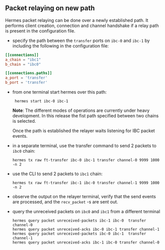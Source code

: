 ## Packet relaying on new path
Hermes packet relaying can be done over a newly established path. It performs client creation, connection and channel handshake if a relay path is present in the configuration file.

- specify the path between the `transfer` ports on `ibc-0` and `ibc-1` by including the following in the configuration file:

```toml
[[connections]]
a_chain = "ibc1"
b_chain = "ibc0"

[[connections.paths]]
a_port = 'transfer'
b_port = 'transfer'
```

- from one terminal start hermes over this path:

   ```shell script
    hermes start ibc-0 ibc-1
   ```
    __Note__: The different modes of operations are currently under heavy development. In this release the fist path specified between two chains is selected.

    Once the path is established the relayer waits listening for IBC packet events.

- in a separate terminal, use the transfer command to send 2 packets to `ibc0` chain:

    ```shell script
    hermes tx raw ft-transfer ibc-0 ibc-1 transfer channel-0 9999 1000 -n 2
    ```
- use the CLI to send 2 packets to `ibc1` chain:

    ```shell script
    hermes tx raw ft-transfer ibc-1 ibc-0 transfer channel-1 9999 1000 -n 2
    ```

- observe the output on the relayer terminal, verify that the send events are processed, and the `recv_packet` -s are sent out.

- query the unreceived packets on `ibc0` and `ibc1` from a different terminal

    ```shell script
    hermes query packet unreceived-packets ibc-1 ibc-0  transfer channel-0
    hermes query packet unreceived-acks ibc-0 ibc-1 transfer channel-1
    hermes query packet unreceived-packets ibc-0 ibc-1  transfer channel-1
    hermes query packet unreceived-acks ibc-1 ibc-0 transfer channel-0
    ```